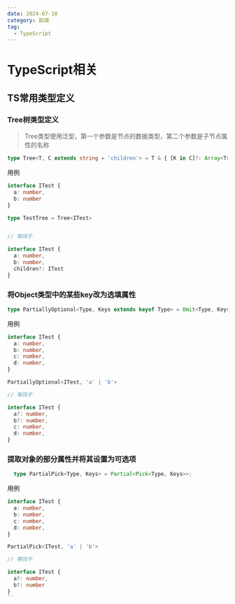 ```yaml
---
date: 2024-07-18
category: 前端
tag:
  - TypeScript
---
```


# TypeScript相关

## TS常用类型定义

### Tree树类型定义

> Tree类型使用泛型，第一个参数是节点的数据类型，第二个参数是子节点属性的名称

```ts
type Tree<T, C extends string = 'children'> = T & { [K in C]?: Array<Tree<T, C>> };
```


用例

```ts
interface ITest {
  a: number,
  b: number
}

type TestTree = Tree<ITest>


// 等同于

interface ITest {
  a: number,
  b: number,
  children?: ITest
}
```

### 将Object类型中的某些key改为选填属性

```ts
type PartiallyOptional<Type, Keys extends keyof Type> = Omit<Type, Keys> & Partial<Pick<Type, Keys>>;
```

用例

```ts
interface ITest {
  a: number,
  b: number,
  c: number,
  d: number,
}

PartiallyOptional<ITest, 'a' | 'b'>

// 等同于

interface ITest {
  a?: number,
  b?: number,
  c: number,
  d: number,
}
```

### 提取对象的部分属性并将其设置为可选项

```ts
  type PartialPick<Type, Keys> = Partial<Pick<Type, Keys>>;
```

用例

```ts
interface ITest {
  a: number,
  b: number,
  c: number,
  d: number,
}

PartialPick<ITest, 'a' | 'b'>

// 等同于

interface ITest {
  a?: number,
  b?: number
}
``
